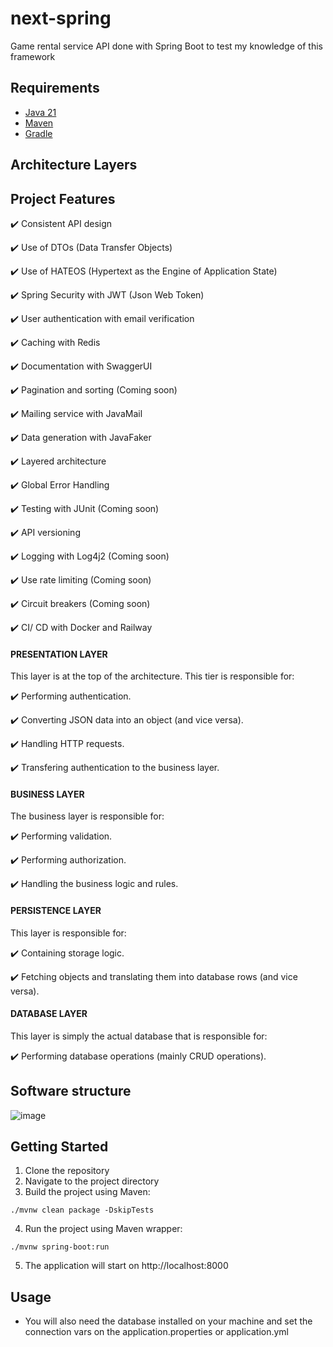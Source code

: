 # next-spring
Game rental service API done with Spring Boot to test my knowledge of this framework

## Requirements

- [Java 21](https://adoptium.net/)
- [Maven](https://maven.apache.org/)
- [Gradle](https://gradle.org/)

## Architecture Layers

## Project Features

✔️ Consistent API design

✔️ Use of DTOs (Data Transfer Objects)

✔️ Use of HATEOS (Hypertext as the Engine of Application State)

✔️ Spring Security with JWT (Json Web Token)

✔️ User authentication with email verification

✔️ Caching with Redis

✔️ Documentation with SwaggerUI

✔️ Pagination and sorting (Coming soon)

✔️ Mailing service with JavaMail

✔️ Data generation with JavaFaker

✔️ Layered architecture

✔️ Global Error Handling

✔️ Testing with JUnit (Coming soon)

✔️ API versioning

✔️ Logging with Log4j2 (Coming soon)

✔️ Use rate limiting (Coming soon)

✔️ Circuit breakers (Coming soon)

✔️ CI/ CD with Docker and Railway

#### PRESENTATION LAYER

This layer is at the top of the architecture. This tier is responsible for:

✔️ Performing authentication.

✔️ Converting JSON data into an object (and vice versa).

✔️ Handling HTTP requests.

✔️ Transfering authentication to the business layer.

#### BUSINESS LAYER

The business layer is responsible for:

✔️ Performing validation.

✔️ Performing authorization.

✔️ Handling the business logic and rules.

#### PERSISTENCE LAYER

This layer is responsible for:

✔️ Containing storage logic.

✔️ Fetching objects and translating them into database rows (and vice versa).

#### DATABASE LAYER

This layer is simply the actual database that is responsible for:

✔️ Performing database operations (mainly CRUD operations).

## Software structure

![image](https://github.com/AthirsonSilva/blog-api/assets/84593887/046588ab-6449-43f3-b68b-ed5c580146d9)

## Getting Started

1. Clone the repository
2. Navigate to the project directory
3. Build the project using Maven:

```
./mvnw clean package -DskipTests
```

4. Run the project using Maven wrapper:

```
./mvnw spring-boot:run
```

5. The application will start on http://localhost:8000

## Usage

- You will also need the database installed on your machine and set the connection vars on the application.properties or application.yml
